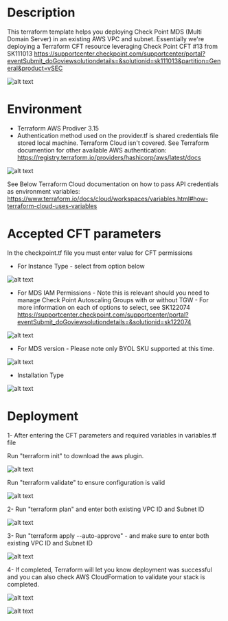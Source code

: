 # Description
This terraform template helps you deploying Check Point MDS (Multi Domain Server) in an existing AWS VPC and subnet. 
Essentially we're deploying a Terraform CFT resource leveraging Check Point CFT #13 from SK111013
https://supportcenter.checkpoint.com/supportcenter/portal?eventSubmit_doGoviewsolutiondetails=&solutionid=sk111013&partition=General&product=vSEC

![alt text](https://github.com/etcheby/Terraform-CP_MDS-ExistingVPC/blob/main/images/MDS-CFT.png)

# Environment
* Terraform AWS Prodiver 3.15
* Authentication method used on the provider.tf is shared credentials file stored local machine. Terraform Cloud isn't covered. 
See Terraform documention for other available AWS authentication:   
https://registry.terraform.io/providers/hashicorp/aws/latest/docs

![alt text](https://github.com/etcheby/Terraform-CP_MDS-ExistingVPC/blob/main/images/Authentication.png)

See Below Terraform Cloud documentation on how to pass API credentials as environment variables:
https://www.terraform.io/docs/cloud/workspaces/variables.html#how-terraform-cloud-uses-variables

# Accepted CFT parameters
In the checkpoint.tf file you must enter value for CFT permissions

* For Instance Type - select from option below

![alt text](https://github.com/etcheby/Terraform-CP_MDS-ExistingVPC/blob/main/images/instance.png)

* For MDS IAM Permissions - Note this is relevant should you need to manage Check Point Autoscaling Groups with or without TGW - For more information on each of
options to select, see SK122074
https://supportcenter.checkpoint.com/supportcenter/portal?eventSubmit_doGoviewsolutiondetails=&solutionid=sk122074

![alt text](https://github.com/etcheby/Terraform-CP_MDS-ExistingVPC/blob/main/images/IAM.png)

* For MDS version - Please note only BYOL SKU supported at this time. 

![alt text](https://github.com/etcheby/Terraform-CP_MDS-ExistingVPC/blob/main/images/Version.png)

* Installation Type

![alt text](https://github.com/etcheby/Terraform-CP_MDS-ExistingVPC/blob/main/images/Installation.png)

# Deployment

1- After entering the CFT parameters and required variables in variables.tf file 

   Run "terraform init" to download the aws plugin. 
   
![alt text](https://github.com/etcheby/Terraform-CP_MDS-ExistingVPC/blob/main/images/init.png)

   Run "terraform validate" to ensure configuration is valid 
   
![alt text](https://github.com/etcheby/Terraform-CP_MDS-ExistingVPC/blob/main/images/validate.png)

2- Run "terraform plan" and enter both existing VPC ID and Subnet ID

![alt text](https://github.com/etcheby/Terraform-CP_MDS-ExistingVPC/blob/main/images/plan.png)


3- Run "terraform apply --auto-approve" - and make sure to enter both existing VPC ID and Subnet ID

![alt text](https://github.com/etcheby/Terraform-CP_MDS-ExistingVPC/blob/main/images/apply.png)

4- If completed, Terraform will let you know deployment was successful and you can also check AWS CloudFormation to validate your stack is completed. 

![alt text](https://github.com/etcheby/Terraform-CP_MDS-ExistingVPC/blob/main/images/completed.png)

![alt text](https://github.com/etcheby/Terraform-CP_MDS-ExistingVPC/blob/main/images/CFT.png)








